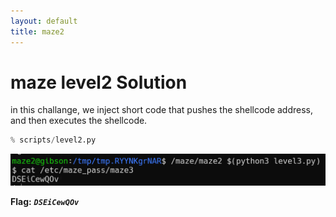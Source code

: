 ```yaml
---
layout: default
title: maze2
---
```


# maze level2 Solution

in this challange, we inject short code that pushes the shellcode address, and then executes the shellcode.

```py
% scripts/level2.py
```


![image](./images/level2.png)

**Flag:** ***`DSEiCewQOv`*** 
